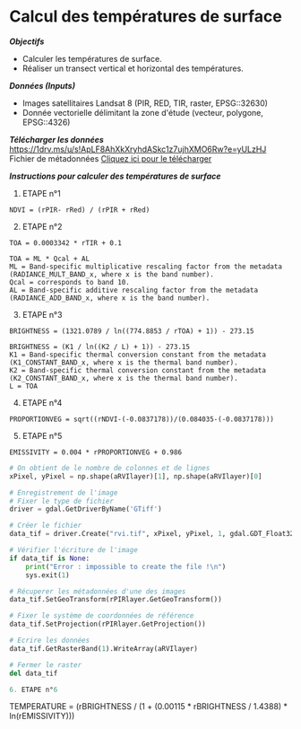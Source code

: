 # Calcul des températures de surface

***Objectifs***
- Calculer les températures de surface.
- Réaliser un transect vertical et horizontal des températures.

***Données (Inputs)***
- Images satellitaires Landsat 8 (PIR, RED, TIR, raster, EPSG::32630)
- Donnée vectorielle délimitant la zone d'étude (vecteur, polygone, EPSG::4326)

***Télécharger les données***  
https://1drv.ms/u/s!ApLF8AhXkXryhdASkc1z7ujhXMO6Rw?e=yULzHJ  
Fichier de métadonnées <a href="images/LC08_L1TP_201028_20171117_20200902_02_T1_MTL.xml" download>Cliquez ici pour le télécharger</a>  

***Instructions pour calculer des températures de surface***
1. ETAPE n°1

```
NDVI = (rPIR- rRed) / (rPIR + rRed)
```

2. ETAPE n°2

```
TOA = 0.0003342 * rTIR + 0.1

TOA = ML * Qcal + AL
ML = Band-specific multiplicative rescaling factor from the metadata (RADIANCE_MULT_BAND_x, where x is the band number).
Qcal = corresponds to band 10.
AL = Band-specific additive rescaling factor from the metadata (RADIANCE_ADD_BAND_x, where x is the band number).
```

3. ETAPE n°3

```
BRIGHTNESS = (1321.0789 / ln((774.8853 / rTOA) + 1)) - 273.15

BRIGHTNESS = (K1 / ln((K2 / L) + 1)) - 273.15
K1 = Band-specific thermal conversion constant from the metadata (K1_CONSTANT_BAND_x, where x is the thermal band number).
K2 = Band-specific thermal conversion constant from the metadata (K2_CONSTANT_BAND_x, where x is the thermal band number).
L = TOA
```

4. ETAPE n°4

```
PROPORTIONVEG = sqrt((rNDVI-(-0.0837178))/(0.084035-(-0.0837178)))
```

5. ETAPE n°5

```
EMISSIVITY = 0.004 * rPROPORTIONVEG + 0.986
```



``` Python
# On obtient de le nombre de colonnes et de lignes
xPixel, yPixel = np.shape(aRVIlayer)[1], np.shape(aRVIlayer)[0]

# Enregistrement de l'image
# Fixer le type de fichier
driver = gdal.GetDriverByName('GTiff')

# Créer le fichier
data_tif = driver.Create("rvi.tif", xPixel, yPixel, 1, gdal.GDT_Float32)

# Vérifier l'écriture de l'image
if data_tif is None:
    print("Error : impossible to create the file !\n")
    sys.exit(1)

# Récuperer les métadonnées d'une des images
data_tif.SetGeoTransform(rPIRlayer.GetGeoTransform())

# Fixer le système de coordonnées de référence
data_tif.SetProjection(rPIRlayer.GetProjection())

# Ecrire les données
data_tif.GetRasterBand(1).WriteArray(aRVIlayer)

# Fermer le raster
del data_tif

6. ETAPE n°6

```
TEMPERATURE = (rBRIGHTNESS / (1 + (0.00115 * rBRIGHTNESS / 1.4388) * ln(rEMISSIVITY)))
```
